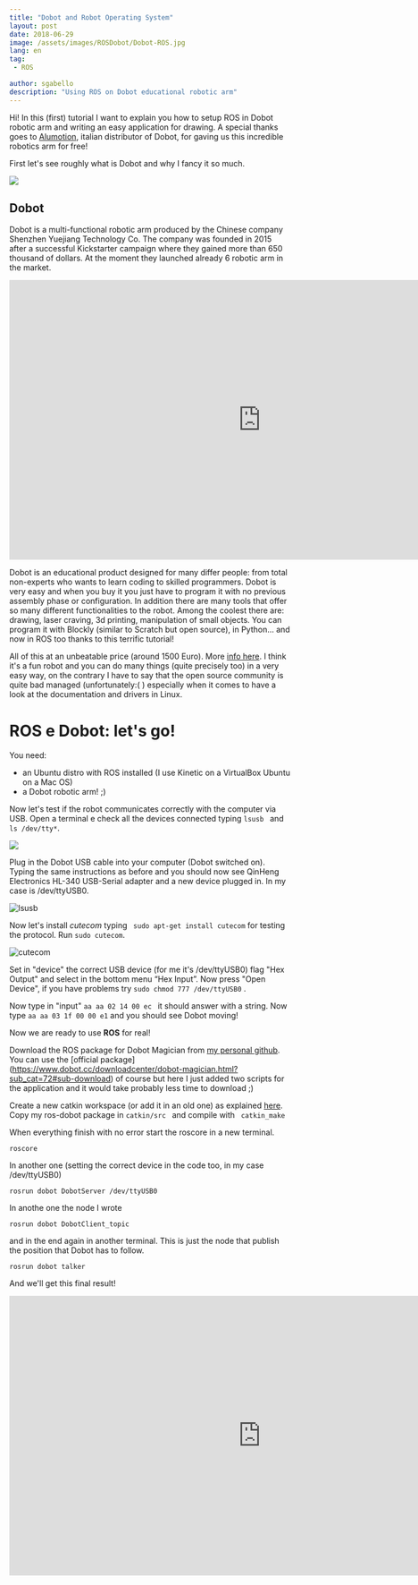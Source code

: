 ```yaml
---
title: "Dobot and Robot Operating System"
layout: post
date: 2018-06-29
image: /assets/images/ROSDobot/Dobot-ROS.jpg
lang: en
tag:
 - ROS

author: sgabello
description: "Using ROS on Dobot educational robotic arm"
---
```

Hi! In this (first) tutorial I want to explain you how to setup ROS in Dobot robotic arm and writing an easy application for drawing. A special thanks goes to [Alumotion](http://www.alumotion.eu/), italian distributor of Dobot, for gaving us this incredible robotics arm for free!

First let's see roughly what is Dobot and why I fancy it so much.

![](/assets/images/ROSDobot/bazaar500892_dobot.png)

## Dobot ##

Dobot is a multi-functional robotic arm produced by the Chinese company Shenzhen Yuejiang Technology Co. The company was founded in 2015 after a successful Kickstarter campaign where they gained more than 650 thousand of dollars. At the moment they launched already 6 robotic arm in the market.

<iframe width="900" height="500" src="https://www.youtube.com/embed/ggT4hz5tM_0" frameborder="0" allow="autoplay; encrypted-media" allowfullscreen></iframe>

Dobot is an educational product designed for many differ people: from total non-experts who wants to learn coding to skilled programmers. Dobot is very easy and when you buy it you just have to program it with no previous assembly phase or configuration. In addition there are many tools that offer so many different functionalities to the robot. Among the coolest there are: drawing, laser craving, 3d printing, manipulation of small objects. You can program it with Blockly (similar to Scratch but open source), in Python... and now in ROS too thanks to this terrific tutorial!

All of this at an unbeatable price (around 1500 Euro). More [info here](http://www.dobot.it/prodotti/dobot-magician/). I think it's a fun robot and you can do many things (quite precisely too) in a very easy way, on the contrary I have to say that the open source community is quite bad managed (unfortunately:( ) especially when it comes to have a look at the documentation and drivers in Linux.


# ROS e Dobot: let's go!

You need:

* an Ubuntu distro with ROS installed (I use Kinetic on a VirtualBox Ubuntu on a Mac OS)
* a Dobot robotic arm! ;)

Now let's test if the robot communicates correctly with the computer via USB.
Open a terminal e check all the devices connected typing ```lsusb ``` and   ```ls /dev/tty*```.

![](/assets/images/ROSDobot/terminal1.png)

Plug in the Dobot USB cable into your computer (Dobot switched on). Typing the same instructions as before and you should now see QinHeng Electronics HL-340 USB-Serial adapter and a new device plugged in. In my case is /dev/ttyUSB0.

![lsusb](/assets/images/ROSDobot/terminal2.png)

Now let's install *cutecom* typing ``` sudo apt-get install cutecom``` for testing the protocol. Run ``` sudo cutecom ```.

![cutecom](/assets/images/ROSDobot/cutecom.png)

Set in "device" the correct USB device (for me it's /dev/ttyUSB0) flag "Hex Output" and select in the bottom menu “Hex Input”. Now press "Open Device", if you have problems try ```sudo chmod 777 /dev/ttyUSB0``` .

Now type in  "input" ```aa aa 02 14 00 ec ``` it should answer with a string. Now type  ```aa aa 03 1f 00 00 e1``` and you should see Dobot moving!

Now we are ready to use **ROS** for real!

Download the ROS package for Dobot Magician from [my personal github](https://github.com/sgabello1/ros-dobot/tree/master). You can use the [official package] (https://www.dobot.cc/downloadcenter/dobot-magician.html?sub_cat=72#sub-download) of course but here I just added two scripts for the application and it would take probably less time to download ;)

Create a new catkin workspace (or add it in an old one) as explained [here](http://wiki.ros.org/catkin/Tutorials/create_a_workspace). Copy my ros-dobot package in ```catkin/src ``` and compile with  ``` catkin_make```

When everything finish with no error start the roscore in a new terminal.

``` roscore ```

In another one (setting the correct device in the code too, in my case  /dev/ttyUSB0)

 ``` rosrun dobot DobotServer /dev/ttyUSB0 ```  

In anothe one the node I wrote

 ``` rosrun dobot DobotClient_topic  ```  

and in the end again in another terminal. This is just the node that publish the position that Dobot has to follow.

 ``` rosrun dobot talker ```  

And we'll get this final result!

<iframe width="900" height="500" src="https://www.youtube.com/embed/eXZgVXh3Phg" frameborder="0" allow="autoplay; encrypted-media" allowfullscreen></iframe>
